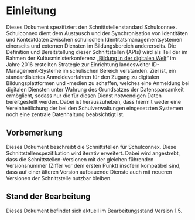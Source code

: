 # Einleitung

Dieses Dokument spezifiziert den Schnittstellenstandard Schulconnex. Schulconnex dient dem
Austausch und der Synchronisation von Identitäten und Kontextdaten zwischen schulischen
Identitätsmanagementsystemen einerseits und externen Diensten im Bildungsbereich andererseits.
Die Definition und Bereitstellung dieser Schnittstellen (APIs) wird als Teil der im Rahmen der
Kultusministerkonferenz „[Bildung in der digitalen Welt][1]“ im Jahre 2016 erstellten
Strategie zur Einrichtung landesweiter ID-Management-Systeme im schulischen Bereich
verstanden. Ziel ist, ein standardisiertes Anmeldeverfahren für den Zugang zu digitalen
Bildungsplattformen und -medien zu schaffen, welches eine Anmeldung bei digitalen Diensten
unter Wahrung des Grundsatzes der Datensparsamkeit ermöglicht, sodass nur die für diesen
Dienst notwendigen Daten bereitgestellt werden. Dabei ist herauszuheben, dass hiermit weder
eine Vereinheitlichung der bei den Schulverwaltungen eingesetzten Systemen noch eine zentrale
Datenhaltung beabsichtigt ist.

[1]: https://www.kmk.org/themen/bildung-in-der-digitalen-welt/strategie-bildung-in-der-digitalen-welt.html

## Vorbemerkung

Dieses Dokument beschreibt die Schnittstellen für Schulconnex. Diese Schnittstellenspezifikation
wird iterativ erweitert. Dabei wird angestrebt, dass die Schnittstellen-Versionen mit der
gleichen führenden Versionsnummer (Ziffer vor dem ersten Punkt) insofern kompatibel sind,
dass auf einer älteren Version aufbauende Dienste auch mit neueren Versionen der Schnittstelle
nutzbar bleiben.

## Stand der Bearbeitung

Dieses Dokument befindet sich aktuell im Bearbeitungsstand Version 1.5.

